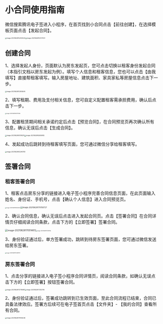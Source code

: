 # 小合同使用指南

微信搜索腾讯电子签进入小程序，在首页找到小合同点击【前往创建】，在选择模板页面点击【发起合同】。

<img src="https://main.qcloudimg.com/raw/5286493258a10a230739e4189bc27012.png" alt="image-20210628152002524" style="zoom:33%;" /><img src="https://main.qcloudimg.com/raw/619161938417bcd548eccb607f3dce37.png" alt="image-20210628153737531" style="zoom:33%;" />

## 创建合同

1、选择发起人身份，页面默认为房东发起页，您可点击切换以租客身份发起合同（本指引文档以房东发起为例）。填写个人信息和租客信息，您也可以点击【由我填写】直接帮租客填写。输入房屋地址、建筑面积、家具家私等房屋信息点击下一步。

<img src="https://main.qcloudimg.com/raw/4eb02cfc62dee9156954d9e9618152da.png" alt="image-20210628153938245" style="zoom:33%;" />

2、填写租期、费用及支付相关信息，您可自定义配置租客需承担费用，确认后点击下一步。

<img src="https://main.qcloudimg.com/raw/037ec16865b68c8fdb7eb5f6615a4fd8.png" alt="image-20210628160731096" style="zoom:25%;" />

3、配置租赁期间相关承诺约定后点击【预览合同】，在合同预览页再次确认所有信息，确认无误后点击【生成合同】。

<img src="https://main.qcloudimg.com/raw/5245f8c5de8331f43ba25552a0468f12.png" alt="image-20210628161018215" style="zoom:33%;" /><img src="https://main.qcloudimg.com/raw/ae95590c36eff09d2795f5155224b837.png" alt="image-20210628162858165" style="zoom:33%;" />

4、发起成功后跳转到待租客填写页面，您可通过微信分享给租客填写。

<img src="https://main.qcloudimg.com/raw/45d1e95a7ea531ff649407e2ff633ecf.png" alt="image-20210628163240760" style="zoom:33%;" />

## 签署合同

### 租客签署合同

1、租客点击房东分享的链接进入电子签小程序完善合同信息页面，在此页面输入姓名、身份证、手机号，点击【确认个人信息】进入合同预览页。

<img src="https://main.qcloudimg.com/raw/2b9b4f5bea9ae254b941cf8a8bcdd9fb.png" alt="image-20210628165025402" style="zoom:25%;" /><img src="https://main.qcloudimg.com/raw/5da50e7715251fe5d3ec981740933d05.png" alt="image-20210628170150727" style="zoom:44%;" />



2、确认合同信息，确认无误后点击进入发起合同页。点击【签署合同】在合同详情页仔细阅读合同条款，点击下方的【立即签署】签署合同。

<img src="https://main.qcloudimg.com/raw/2ea9d0602082178cba9b5213031f201b.png" alt="image-20210628170514612" style="zoom:52%;" /><img src="https://main.qcloudimg.com/raw/6e71ecd3099cdfed3fd6945bfb794273.png" alt="image-20210628171219764" style="zoom:25%;" />

3、身份验证通过后，单方签署成功，跳转到待房东签署页面，您可通过微信发送给房东签署。

<img src="https://main.qcloudimg.com/raw/faa9fc5c1f52bc86065ed781f05b4391.png" alt="image-20210628172338741" style="zoom:25%;" />

### 房东签署合同

1、点击分享的链接进入电子签小程序合同详情页，阅读合同条款，如确认无误点击下方的【立即签署】按钮签署合同。

<img src="https://main.qcloudimg.com/raw/69f84f6a633f6457d19d63ea76f31135.png" alt="image-20210628172718997" style="zoom:33%;" /><img src="https://main.qcloudimg.com/raw/fe34069665941032f5d795013291ad37.png" alt="image-20210628173353116" style="zoom:33%;" />

2、身份验证通过后，签署成功跳转到已生效页面，至此合同流程已结束，合同已具备法律效应。签署方后续可在电子签首页点击【文件夹】- 【我的合同】查看所有合同。

<img src="https://main.qcloudimg.com/raw/d2d4f067dbc578a682712659d7fdf72e.png" alt="image-20210628174459238" style="zoom:33%;" />
